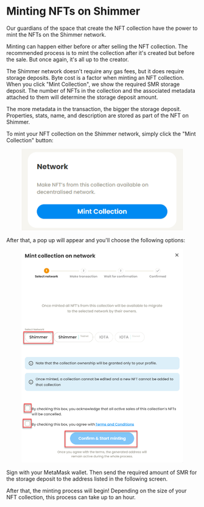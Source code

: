 # Minting NFTs on Shimmer

Our guardians of the space that create the NFT collection have the power to mint the NFTs on the Shimmer network.

Minting can happen either before or after selling the NFT collection. The recommended process is to mint the collection after it's created but before the sale. But once again, it's all up to the creator.

The Shimmer network doesn't require any gas fees, but it does require storage deposits. Byte cost is a factor when minting an NFT collection. When you click "Mint Collection", we show the required SMR storage deposit. The number of NFTs in the collection and the associated metadata attached to them will determine the storage deposit amount.

The more metadata in the transaction, the bigger the storage deposit. Properties, stats, name, and description are stored as part of the NFT on Shimmer.

To mint your NFT collection on the Shimmer network, simply click the "Mint Collection" button:

<figure><img src="../../.gitbook/assets/image.png" alt=""><figcaption></figcaption></figure>

After that, a pop up will appear and you'll choose the following options:

<figure><img src="../../.gitbook/assets/image (3).png" alt=""><figcaption></figcaption></figure>

Sign with your MetaMask wallet. Then send the required amount of SMR for the storage deposit to the address listed in the following screen.

After that, the minting process will begin! Depending on the size of your NFT collection, this process can take up to an hour.

